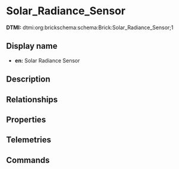 # Solar_Radiance_Sensor
**DTMI:** dtmi:org:brickschema:schema:Brick:Solar_Radiance_Sensor;1
## Display name
- **en:** Solar Radiance Sensor
## Description
## Relationships
## Properties
## Telemetries
## Commands

